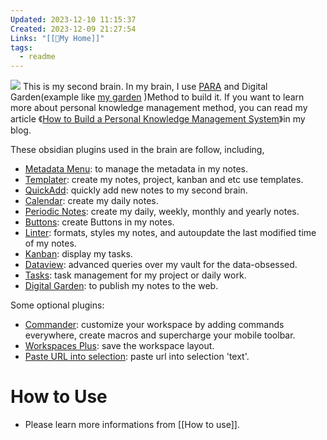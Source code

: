 ```yaml
---
Updated: 2023-12-10 11:15:37
Created: 2023-12-09 21:27:54
Links: "[[🏡My Home]]"
tags:
  - readme
---
```


![](https://worker.rahc.top/imgs/heima-class-AI/202312092304327.png)
This is my second brain. In my brain, I use [PARA](https://blog.rahc.top/article/note-building-a-second-brain.html) and Digital Garden(example like [my garden](https://garden.rahc.top/) )Method to build it. If you want to learn more about personal knowledge management method, you can read my article 《[How to Build a Personal Knowledge Management System](https://blog.rahc.top/article/tech-share-mySecondBrain.html)》in my blog.

These obsidian plugins used in the brain are follow, including,
- [Metadata Menu](https://github.com/mdelobelle/metadatamenu): to manage the metadata in my notes.
- [Templater](https://github.com/SilentVoid13/Templater): create my notes, project, kanban and etc use templates.
- [QuickAdd](https://github.com/chhoumann/quickadd): quickly add new notes to my second brain.
- [Calendar](https://github.com/liamcain/obsidian-calendar-plugin): create my daily notes.
- [Periodic Notes](https://github.com/liamcain/obsidian-periodic-notes): create my daily, weekly, monthly and yearly notes.
- [Buttons](https://github.com/shabegom/buttons): create Buttons in my notes.
- [Linter](https://github.com/platers/obsidian-linter): formats, styles my notes, and autoupdate the last modified time of my notes.
- [Kanban](https://github.com/platers/obsidian-linter): display my tasks.
- [Dataview](https://github.com/blacksmithgu/obsidian-dataview): advanced queries over my vault for the data-obsessed.
- [Tasks](https://github.com/obsidian-tasks-group/obsidian-tasks): task management for my project or daily work.
- [Digital Garden](https://github.com/oleeskild/obsidian-digital-garden): to publish my notes to the web.

Some optional plugins: 
- [Commander](https://github.com/phibr0/obsidian-commander): customize your workspace by adding commands everywhere, create macros and supercharge your mobile toolbar.
- [Workspaces Plus](https://github.com/nothingislost/obsidian-workspaces-plus): save the workspace layout.
- [Paste URL into selection](https://github.com/denolehov/obsidian-url-into-selection): paste url into selection 'text'.

# How to Use

- Please learn more informations from [[How to use]].

